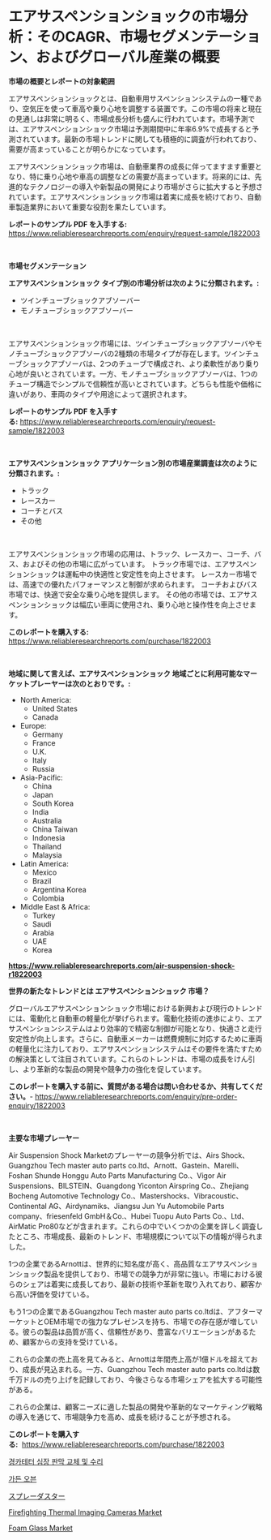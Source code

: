 <p><h1>エアサスペンションショックの市場分析：そのCAGR、市場セグメンテーション、およびグローバル産業の概要</h1></p><p><strong>市場の概要とレポートの対象範囲</strong></p>
<p><p>エアサスペンションショックとは、自動車用サスペンションシステムの一種であり、空気圧を使って車高や乗り心地を調整する装置です。この市場の将来と現在の見通しは非常に明るく、市場成長分析も盛んに行われています。市場予測では、エアサスペンションショック市場は予測期間中に年率6.9%で成長すると予測されています。最新の市場トレンドに関しても積極的に調査が行われており、需要が高まっていることが明らかになっています。</p><p>エアサスペンションショック市場は、自動車業界の成長に伴ってますます重要となり、特に乗り心地や車高の調整などの需要が高まっています。将来的には、先進的なテクノロジーの導入や新製品の開発により市場がさらに拡大すると予想されています。エアサスペンションショック市場は着実に成長を続けており、自動車製造業界において重要な役割を果たしています。</p></p>
<p><strong>レポートのサンプル PDF を入手する:</strong> <a href="https://www.reliableresearchreports.com/enquiry/request-sample/1822003">https://www.reliableresearchreports.com/enquiry/request-sample/1822003</a></p>
<p>&nbsp;</p>
<p><strong>市場セグメンテーション</strong></p>
<p><strong>エアサスペンションショック タイプ別の市場分析は次のように分類されます。:</strong></p>
<p><ul><li>ツインチューブショックアブソーバー</li><li>モノチューブショックアブソーバー</li></ul></p>
<p>&nbsp;</p>
<p><p>エアサスペンションショック市場には、ツインチューブショックアブソーバやモノチューブショックアブソーバの2種類の市場タイプが存在します。ツインチューブショックアブソーバは、2つのチューブで構成され、より柔軟性があり乗り心地が良いとされています。一方、モノチューブショックアブソーバは、1つのチューブ構造でシンプルで信頼性が高いとされています。どちらも性能や価格に違いがあり、車両のタイプや用途によって選択されます。</p></p>
<p><strong>レポートのサンプル PDF を入手する:</strong>&nbsp;<a href="https://www.reliableresearchreports.com/enquiry/request-sample/1822003">https://www.reliableresearchreports.com/enquiry/request-sample/1822003</a></p>
<p>&nbsp;</p>
<p><strong> エアサスペンションショック アプリケーション別の市場産業調査は次のように分類されます。:</strong></p>
<p><ul><li>トラック</li><li>レースカー</li><li>コーチとバス</li><li>その他</li></ul></p>
<p>&nbsp;</p>
<p><p>エアサスペンションショック市場の応用は、トラック、レースカー、コーチ、バス、およびその他の市場に広がっています。 トラック市場では、エアサスペンションショックは運転中の快適性と安定性を向上させます。 レースカー市場では、高速での優れたパフォーマンスと制御が求められます。 コーチおよびバス市場では、快適で安全な乗り心地を提供します。 その他の市場では、エアサスペンションショックは幅広い車両に使用され、乗り心地と操作性を向上させます。</p></p>
<p><strong>このレポートを購入する:</strong>&nbsp; <a href="https://www.reliableresearchreports.com/purchase/1822003">https://www.reliableresearchreports.com/purchase/1822003</a></p>
<p>&nbsp;</p>
<p><strong>地域に関して言えば、エアサスペンションショック 地域ごとに利用可能なマーケットプレーヤーは次のとおりです。:</strong></p>
<p><ul>
    <li>
        North America:
        <ul>
            <li>United States</li>
            <li>Canada</li>
        </ul>
    </li>
    <li>
        Europe:
        <ul>
            <li>Germany</li>
            <li>France</li>
            <li>U.K.</li>
            <li>Italy</li>
            <li>Russia</li>
        </ul>
    </li>
    <li>
        Asia-Pacific:
        <ul>
            <li>China</li>
            <li>Japan</li>
            <li>South Korea</li>
            <li>India</li>
            <li>Australia</li>
            <li>China Taiwan</li>
            <li>Indonesia</li>
            <li>Thailand</li>
            <li>Malaysia</li>
        </ul>
    </li>
    <li>
        Latin America:
        <ul>
            <li>Mexico</li>
            <li>Brazil</li>
            <li>Argentina Korea</li>
            <li>Colombia</li>
        </ul>
    </li>
    <li>
        Middle East & Africa:
        <ul>
            <li>Turkey</li>
            <li>Saudi</li>
            <li>Arabia</li>
            <li>UAE</li>
            <li>Korea</li>
        </ul>
    </li>
    </ul></p>
<p><strong><a href="https://www.reliableresearchreports.com/air-suspension-shock-r1822003">https://www.reliableresearchreports.com/air-suspension-shock-r1822003</a></strong>&nbsp;</p>
<p><strong>世界の新たなトレンドとは エアサスペンションショック 市場？</strong></p>
<p><p>グローバルエアサスペンションショック市場における新興および現行のトレンドには、電動化と自動車の軽量化が挙げられます。電動化技術の進歩により、エアサスペンションシステムはより効率的で精密な制御が可能となり、快適さと走行安定性が向上します。さらに、自動車メーカーは燃費規制に対応するために車両の軽量化に注力しており、エアサスペンションシステムはその要件を満たすための解決策として注目されています。これらのトレンドは、市場の成長をけん引し、より革新的な製品の開発や競争力の強化を促しています。</p></p>
<p><strong>このレポートを購入する前に、質問がある場合は問い合わせるか、共有してください。</strong>- <a href="https://www.reliableresearchreports.com/enquiry/pre-order-enquiry/1822003">https://www.reliableresearchreports.com/enquiry/pre-order-enquiry/1822003</a></p>
<p>&nbsp;</p>
<p><strong>主要な市場プレーヤー</strong></p>
<p><p>Air Suspension Shock Marketのプレーヤーの競争分析では、Airs Shock、Guangzhou Tech master auto parts co.ltd、Arnott、Gastein、Marelli、Foshan Shunde Honggu Auto Parts Manufacturing Co.、Vigor Air Suspensions、BILSTEIN、Guangdong Yiconton Airspring Co.、Zhejiang Bocheng Automotive Technology Co.、Mastershocks、Vibracoustic、Continental AG、Airdynamiks、Jiangsu Jun Yu Automobile Parts company、friesenfeld GmbH＆Co.、Hubei Tuopu Auto Parts Co.、Ltd、AirMatic Pro80などが含まれます。これらの中でいくつかの企業を詳しく調査したところ、市場成長、最新のトレンド、市場規模について以下の情報が得られました。</p><p>1つの企業であるArnottは、世界的に知名度が高く、高品質なエアサスペンションショック製品を提供しており、市場での競争力が非常に強い。市場における彼らのシェアは着実に成長しており、最新の技術や革新を取り入れており、顧客から高い評価を受けている。</p><p>もう1つの企業であるGuangzhou Tech master auto parts co.ltdは、アフターマーケットとOEM市場での強力なプレゼンスを持ち、市場での存在感が増している。彼らの製品は品質が高く、信頼性があり、豊富なバリエーションがあるため、顧客からの支持を受けている。</p><p>これらの企業の売上高を見てみると、Arnottは年間売上高が1億ドルを超えており、成長が見込まれる。一方、Guangzhou Tech master auto parts co.ltdは数千万ドルの売り上げを記録しており、今後さらなる市場シェアを拡大する可能性がある。</p><p>これらの企業は、顧客ニーズに適した製品の開発や革新的なマーケティング戦略の導入を通じて、市場競争力を高め、成長を続けることが予想される。</p></p>
<p><strong>このレポートを購入する:</strong>&nbsp;&nbsp;<a href="https://www.reliableresearchreports.com/purchase/1822003">https://www.reliableresearchreports.com/purchase/1822003</a></p>
<p><p><a href="https://github.com/vdhdwjyp90142/Market-Research-Report-List-1/blob/main/204935127469.md">경카테터 심장 판막 교체 및 수리</a></p><p><a href="https://medium.com/@darrickdibbert2022/%EC%A0%95%EC%9B%90-%EC%98%A4%EB%B8%90-%EC%8B%9C%EC%9E%A5-%EA%B2%BD%EC%9F%81-%EB%B6%84%EC%84%9D-%EC%8B%9C%EC%9E%A5-%ED%8A%B8%EB%A0%8C%EB%93%9C-%EB%B0%8F-2031%EB%85%84%EA%B9%8C%EC%A7%80%EC%9D%98-%EC%98%88%EC%B8%A1-9dd080677f43">가든 오븐</a></p><p><a href="https://medium.com/@ferneconroy11/%E3%82%B9%E3%83%97%E3%83%AC%E3%83%BC%E3%83%80%E3%82%B9%E3%82%BF%E3%83%BC%E5%B8%82%E5%A0%B4%E3%82%B7%E3%82%A7%E3%82%A2%E3%81%AE%E9%80%B2%E5%8C%96%E3%81%A82024%E5%B9%B4%E3%81%8B%E3%82%892031%E5%B9%B4%E3%81%AE%E5%B8%82%E5%A0%B4%E6%88%90%E9%95%B7%E3%83%88%E3%83%AC%E3%83%B3%E3%83%89-9173c0218484">スプレーダスター</a></p><p><a href="https://github.com/lbird53714/Market-Research-Report-List-4/blob/main/firefighting-thermal-imaging-cameras-market.md">Firefighting Thermal Imaging Cameras Market</a></p><p><a href="https://issuu.com/reportprime-2/docs/foam-glass-market-size-2030.pptx">Foam Glass Market</a></p></p>